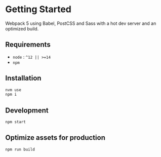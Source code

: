 # Getting Started

Webpack 5 using Babel, PostCSS and Sass with a hot dev server and an optimized build.

## Requirements

* `node` : `^12 || >=14`
* `npm`

## Installation

```bash
nvm use
npm i
```

## Development

```bash
npm start
```

## Optimize assets for production

```bash
npm run build
```

